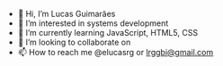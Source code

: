 - 👋 Hi, I’m Lucas Guimarães 
- 👀 I’m interested in systems development
- 🌱 I’m currently learning JavaScript, HTML5, CSS
- 💞️ I’m looking to collaborate on 
- 📫 How to reach me @elucasrg or lrggbi@gmail.com

<!---
elucasrg/elucasrg is a ✨ special ✨ repository because its `README.md` (this file) appears on your GitHub profile.
You can click the Preview link to take a look at your changes.
--->
